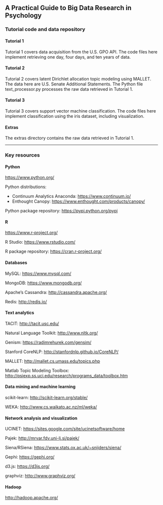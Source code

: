 ## A Practical Guide to Big Data Research in Psychology
### Tutorial code and data repository

#### Tutorial 1
Tutorial 1 covers data acquisition from the U.S. GPO API. The code files here implement retrieving one day, four days, and ten years of data.

#### Tutorial 2
Tutorial 2 covers latent Dirichlet allocation topic modeling using MALLET. The data here are U.S. Senate Additional Statements. The Python file text_processor.py processes the raw data retrieved in Tutorial 1.

#### Tutorial 3
Tutorial 3 covers support vector machine classification. The code files here implement classification using the iris dataset, including visualization.

#### Extras
The extras directory contains the raw data retrieved in Tutorial 1.

---

### Key resources
#### Python
https://www.python.org/

Python distributions: 
* Continuum Analytics Anaconda: https://www.continuum.io/
* Enthought Canopy: https://www.enthought.com/products/canopy/

Python package repository: https://pypi.python.org/pypi

#### R
https://www.r-project.org/  

R Studio: https://www.rstudio.com/

R package repository: https://cran.r-project.org/

#### Databases
MySQL: https://www.mysql.com/

MongoDB: https://www.mongodb.org/ 

Apache’s Cassandra: http://cassandra.apache.org/ 

Redis: http://redis.io/

#### Text analytics
TACIT: http://tacit.usc.edu/

Natural Language Toolkit: http://www.nltk.org/

Genism: https://radimrehurek.com/gensim/

Stanford CoreNLP: http://stanfordnlp.github.io/CoreNLP/

MALLET: http://mallet.cs.umass.edu/topics.php

Matlab Topic Modeling Toolbox:  http://psiexp.ss.uci.edu/research/programs_data/toolbox.htm

#### Data mining and machine learning
scikit-learn: http://scikit-learn.org/stable/

WEKA: http://www.cs.waikato.ac.nz/ml/weka/

#### Network analysis and visualization
UCINET: https://sites.google.com/site/ucinetsoftware/home

Pajek: http://mrvar.fdv.uni-lj.si/pajek/

Siena/RSiena: https://www.stats.ox.ac.uk/~snijders/siena/

Gephi: https://gephi.org/

d3.js: https://d3js.org/

graphviz: http://www.graphviz.org/

#### Hadoop
http://hadoop.apache.org/
